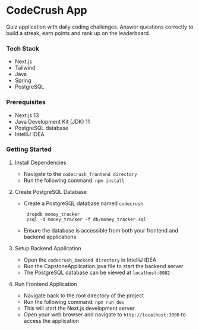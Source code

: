 # CodeCrush App

Quiz application with daily coding challenges. Answer questions correctly to build a streak, earn points and rank up on the leaderboard.

### Tech Stack
- Next.js
- Tailwind
- Java
- Spring
- PostgreSQL

### Prerequisites

* Next.js 13
* Java Development Kit (JDK) 11
* PostgreSQL database
* IntelliJ IDEA

### Getting Started

1. Install Dependencies
   * Navigate to the `codecrush_frontend directory`
   * Run the following command: `npm install`

2. Create PostgreSQL Database
   * Create a PostgreSQL database named `codecrush`
     ```
      dropdb money_tracker
      psql -d money_tracker -f db/money_tracker.sql
      ```
   * Ensure the database is accessible from both your frontend and backend applications
   
3. Setup Backend Application
   * Open the `codecrush_backend directory` in IntelliJ IDEA
   * Run the CapstoneApplication.java file to start the backend server
   * The PostgreSQL database can be viewed at `localhost:8082`

4. Run Frontend Application
   * Navigate back to the root directory of the project
   * Run the following command: `npm run dev`
   * This will start the Next.js development server
   * Open your web browser and navigate to `http://localhost:3000` to access the application
